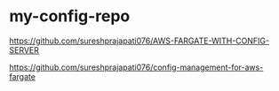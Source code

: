 # my-config-repo

https://github.com/sureshprajapati076/AWS-FARGATE-WITH-CONFIG-SERVER

https://github.com/sureshprajapati076/config-management-for-aws-fargate

